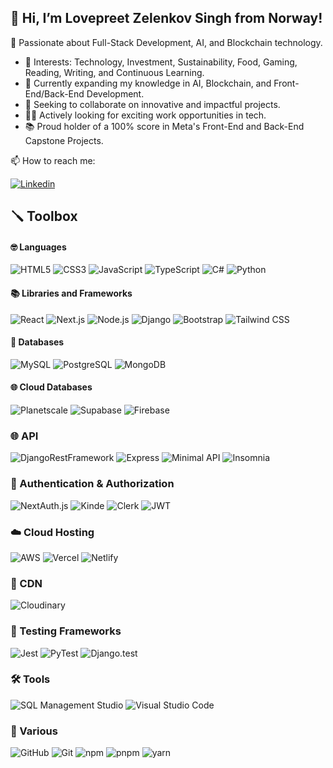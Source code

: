 ## 👋 Hi, I’m Lovepreet Zelenkov Singh from Norway!
💬 Passionate about Full-Stack Development, AI, and Blockchain technology.

- 👀 Interests: Technology, Investment, Sustainability, Food, Gaming, Reading, Writing, and Continuous Learning.
- 🌱 Currently expanding my knowledge in AI, Blockchain, and Front-End/Back-End Development.
- 💞️ Seeking to collaborate on innovative and impactful projects.
- 🕵️‍♂️ Actively looking for exciting work opportunities in tech.
- 📚 Proud holder of a 100% score in Meta's Front-End and Back-End Capstone Projects.

📫 How to reach me:

[![Linkedin](https://img.shields.io/badge/LinkedIn-0077B5?style=for-the-badge&logo=linkedin&logoColor=white)](https://www.linkedin.com/in/lpreet)

## 🪛 Toolbox

#### 🤓 Languages
![HTML5](https://img.shields.io/badge/HTML5-E34F26?style=for-the-badge&logo=html5&logoColor=white)
![CSS3](https://img.shields.io/badge/CSS3-1572B6?style=for-the-badge&logo=css3&logoColor=white)
![JavaScript](https://img.shields.io/badge/JavaScript-F7DF1E?style=for-the-badge&logo=javascript&logoColor=black)
![TypeScript](https://img.shields.io/badge/TypeScript-007ACC?style=for-the-badge&logo=typescript&logoColor=white)
![C#](https://img.shields.io/badge/C%23-239120?style=for-the-badge&logo=c-sharp&logoColor=white)
![Python](https://img.shields.io/badge/Python-14354C?style=for-the-badge&logo=python&logoColor=white)

#### 📚 Libraries and Frameworks
![React](https://img.shields.io/badge/React-20232A?style=for-the-badge&logo=react&logoColor=61DAFB)
![Next.js](https://img.shields.io/badge/Next.js-black?style=for-the-badge&logo=next-dot-js&logoColor=FFFFFF)
![Node.js](https://img.shields.io/badge/Node.js-339933?style=for-the-badge&logo=node-dot-js&logoColor=white)
![Django](https://img.shields.io/badge/Django%20-%23092E20.svg?&style=for-the-badge&logo=Django&logoColor=FFFFFF)
![Bootstrap](https://img.shields.io/badge/Bootstrap-563D7C?style=for-the-badge&logo=bootstrap&logoColor=white)
![Tailwind CSS](https://img.shields.io/badge/Tailwind_CSS-38B2AC?style=for-the-badge&logo=tailwind-css&logoColor=white)

#### 📖 Databases
![MySQL](https://img.shields.io/badge/MySQL%20-%2300758F.svg?&style=for-the-badge&logo=MySQL&logoColor=FFFFFF)
![PostgreSQL](https://img.shields.io/badge/PostgreSQL-316192?style=for-the-badge&logo=postgresql&logoColor=white)
![MongoDB](https://img.shields.io/badge/MongoDB%20-%233F2E1E.svg?&style=for-the-badge&logo=MongoDB&logoColor=47A248)

#### 🌐 Cloud Databases
![Planetscale](https://img.shields.io/badge/Planetscale%20-%23316192.svg?&style=for-the-badge&logo=planetscale&logoColor=white)
![Supabase](https://img.shields.io/badge/Supabase-3ECF8E?style=for-the-badge&logo=supabase&logoColor=white)
![Firebase](https://img.shields.io/badge/Firebase-FFCA28?style=for-the-badge&logo=firebase&logoColor=black)

### 🌐 API
![DjangoRestFramework](https://img.shields.io/badge/DjangoRestFramework-092E20?style=for-the-badge&logo=django&logoColor=white)
![Express](https://img.shields.io/badge/Express-000000?style=for-the-badge&logo=express&logoColor=white)
![Minimal API](https://img.shields.io/badge/Minimal%20API-5C2D91?style=for-the-badge&logo=dotnet&logoColor=white)
![Insomnia](https://img.shields.io/badge/Insomnia-5849BE?style=for-the-badge&logo=insomnia&logoColor=white)

### 🔐 Authentication & Authorization
![NextAuth.js](https://img.shields.io/badge/NextAuth.js-000000?style=for-the-badge&logo=next-dot-js&logoColor=white)
![Kinde](https://img.shields.io/badge/Kinde-FF69B4?style=for-the-badge&logo=kinde&logoColor=white)
![Clerk](https://img.shields.io/badge/Clerk-0078D4?style=for-the-badge&logo=clerk&logoColor=white)
![JWT](https://img.shields.io/badge/JWT-000000?style=for-the-badge&logo=json-web-tokens&logoColor=white)

### ☁️ Cloud Hosting
![AWS](https://img.shields.io/badge/AWS-FF9900?style=for-the-badge&logo=amazon-aws&logoColor=white)
![Vercel](https://img.shields.io/badge/Vercel-000000?style=for-the-badge&logo=vercel&logoColor=white)
![Netlify](https://img.shields.io/badge/Netlify-00C7B7?style=for-the-badge&logo=netlify&logoColor=white)

### 📡 CDN
![Cloudinary](https://img.shields.io/badge/Cloudinary-3448C5?style=for-the-badge&logo=cloudinary&logoColor=white)

### 🧪 Testing Frameworks
![Jest](https://img.shields.io/badge/Jest-C21325?style=for-the-badge&logo=jest&logoColor=white)
![PyTest](https://img.shields.io/badge/PyTest-0A9EDC?style=for-the-badge&logo=pytest&logoColor=white)
![Django.test](https://img.shields.io/badge/Django.test-092E20?style=for-the-badge&logo=django&logoColor=white)

### 🛠️ Tools
![SQL Management Studio](https://img.shields.io/badge/SQL%20Management%20Studio-007ACC?style=for-the-badge&logo=microsoft-sql-server&logoColor=white)
![Visual Studio Code](https://img.shields.io/badge/Visual%20Studio%20Code-007ACC?style=for-the-badge&logo=visual-studio-code&logoColor=white)

### 🔄 Various
![GitHub](https://img.shields.io/badge/GitHub-181717?style=for-the-badge&logo=github&logoColor=white)
![Git](https://img.shields.io/badge/Git-F05032?style=for-the-badge&logo=git&logoColor=white)
![npm](https://img.shields.io/badge/npm-CB3837?style=for-the-badge&logo=npm&logoColor=white)
![pnpm](https://img.shields.io/badge/pnpm-F69220?style=for-the-badge&logo=pnpm&logoColor=white)
![yarn](https://img.shields.io/badge/yarn-2C8EBB?style=for-the-badge&logo=yarn&logoColor=white)
